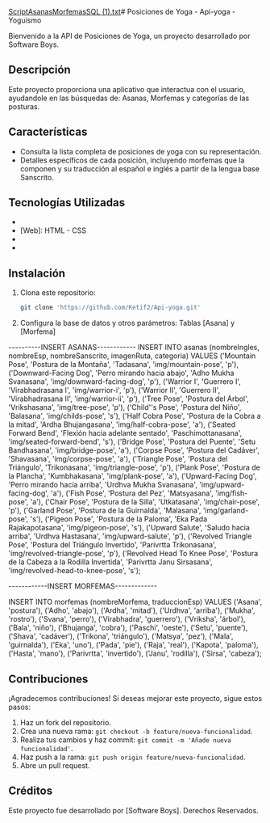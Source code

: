 [ScriptAsanasMorfemasSQL (1).txt](https://github.com/Ketif2/Api-yoga/files/13601761/ScriptAsanasMorfemasSQL.1.txt)# Posiciones de Yoga - Api-yoga - Yoguismo

Bienvenido a la API de Posiciones de Yoga, un proyecto desarrollado por Software Boys.

## Descripción

Este proyecto proporciona una aplicativo que interactua con el usuario, ayudandole en las búsquedas de: Asanas, Morfemas y categorías de las posturas.

## Características

- Consulta la lista completa de posiciones de yoga con su representación.
- Detalles específicos de cada posición, incluyendo morfemas que la componen y su traducción al español e inglés a partir de la lengua base Sanscrito.

## Tecnologías Utilizadas

- [Lenguaje de Programación]: JAVA
- [Web]: HTML - CSS
- [Base de Datos]: PHPMyAdmin
- [Arquitectura]: MVC

## Instalación

1. Clona este repositorio:

    ```bash
    git clone 'https://github.com/Ketif2/Api-yoga.git'
    ```

3. Configura la base de datos y otros parámetros: Tablas [Asana] y [Morfema]
   
----------INSERT ASANAS------------
INSERT INTO asanas (nombreIngles, nombreEsp, nombreSanscrito, imagenRuta, categoria) 
VALUES 
('Mountain Pose', 'Postura de la Montaña', 'Tadasana', 'img/mountain-pose', 'p'),
('Downward-Facing Dog', 'Perro mirando hacia abajo', 'Adho Mukha Svanasana', 'img/downward-facing-dog', 'p'),
('Warrior I', 'Guerrero I', 'Virabhadrasana I', 'img/warrior-i', 'p'),
('Warrior II', 'Guerrero II', 'Virabhadrasana II', 'img/warrior-ii', 'p'),
('Tree Pose', 'Postura del Árbol', 'Vrikshasana', 'img/tree-pose', 'p'),
('Child''s Pose', 'Postura del Niño', 'Balasana', 'img/childs-pose', 's'),
('Half Cobra Pose', 'Postura de la Cobra a la mitad', 'Ardha Bhujangasana', 'img/half-cobra-pose', 'a'),
('Seated Forward Bend', 'Flexión hacia adelante sentado', 'Paschimottanasana', 'img/seated-forward-bend', 's'),
('Bridge Pose', 'Postura del Puente', 'Setu Bandhasana', 'img/bridge-pose', 'a'),
('Corpse Pose', 'Postura del Cadáver', 'Shavasana', 'img/corpse-pose', 'a'),
('Triangle Pose', 'Postura del Triángulo', 'Trikonasana', 'img/triangle-pose', 'p'),
('Plank Pose', 'Postura de la Plancha', 'Kumbhakasana', 'img/plank-pose', 'a'),
('Upward-Facing Dog', 'Perro mirando hacia arriba', 'Urdhva Mukha Svanasana', 'img/upward-facing-dog', 'a'),
('Fish Pose', 'Postura del Pez', 'Matsyasana', 'img/fish-pose', 'a'),
('Chair Pose', 'Postura de la Silla', 'Utkatasana', 'img/chair-pose', 'p'),
('Garland Pose', 'Postura de la Guirnalda', 'Malasana', 'img/garland-pose', 's'),
('Pigeon Pose', 'Postura de la Paloma', 'Eka Pada Rajakapotasana', 'img/pigeon-pose', 's'),
('Upward Salute', 'Saludo hacia arriba', 'Urdhva Hastasana', 'img/upward-salute', 'p'),
('Revolved Triangle Pose', 'Postura del Triángulo Invertido', 'Parivrtta Trikonasana', 'img/revolved-triangle-pose', 'p'),
('Revolved Head To Knee Pose', 'Postura de la Cabeza a la Rodilla Invertida', 'Parivrtta Janu Sirsasana', 'img/revolved-head-to-knee-pose', 's');

------------INSERT MORFEMAS-------------

INSERT INTO morfemas (nombreMorfema, traduccionEsp) 
VALUES 
('Asana', 'postura'),
('Adho', 'abajo'),
('Ardha', 'mitad'),
('Urdhva', 'arriba'),
('Mukha', 'rostro'),
('Svana', 'perro'),
('Virabhadra', 'guerrero'),
('Vriksha', 'árbol'),
('Bala', 'niño'),
('Bhujanga', 'cobra'),
('Paschi', 'oeste'),
('Setu', 'puente'),
('Shava', 'cadáver'),
('Trikona', 'triángulo'),
('Matsya', 'pez'),
('Mala', 'guirnalda'),
('Eka', 'uno'),
('Pada', 'pie'),
('Raja', 'real'),
('Kapota', 'paloma'),
('Hasta', 'mano'),
('Parivrtta', 'invertido'),
('Janu', 'rodilla'),
('Sirsa', 'cabeza');

## Contribuciones

¡Agradecemos contribuciones! Si deseas mejorar este proyecto, sigue estos pasos:

1. Haz un fork del repositorio.
2. Crea una nueva rama: `git checkout -b feature/nueva-funcionalidad`.
3. Realiza tus cambios y haz commit: `git commit -m 'Añade nueva funcionalidad'`.
4. Haz push a la rama: `git push origin feature/nueva-funcionalidad`.
5. Abre un pull request.

## Créditos

Este proyecto fue desarrollado por [Software Boys]. Derechos Reservados.


